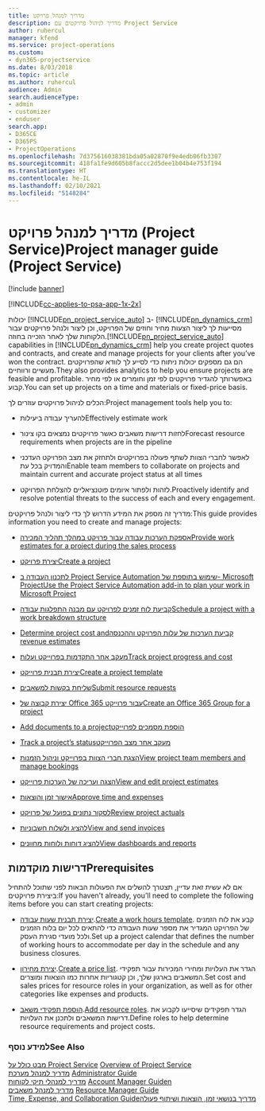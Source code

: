 ```yaml
---
title: מדריך למנהל פרויקט
description: מדריך לניהול פרויקטים עם Project Service
author: ruhercul
manager: kfend
ms.service: project-operations
ms.custom:
- dyn365-projectservice
ms.date: 8/03/2018
ms.topic: article
ms.author: ruhercul
audience: Admin
search.audienceType:
- admin
- customizer
- enduser
search.app:
- D365CE
- D365PS
- ProjectOperations
ms.openlocfilehash: 7d375616038381bda05a02870f9e4edb06fb3307
ms.sourcegitcommit: 418fa1fe9d605b8faccc2d5dee1b04b4e753f194
ms.translationtype: HT
ms.contentlocale: he-IL
ms.lasthandoff: 02/10/2021
ms.locfileid: "5148284"
---
```

# <a name="project-manager-guide-project-service"></a><span data-ttu-id="97c88-103">מדריך למנהל פרויקט (Project Service)</span><span class="sxs-lookup"><span data-stu-id="97c88-103">Project manager guide (Project Service)</span></span>

[!include [banner](../includes/psa-now-project-operations.md)]

[!INCLUDE[cc-applies-to-psa-app-1x-2x](../includes/cc-applies-to-psa-app-1x-2x.md)]

<span data-ttu-id="97c88-104">יכולות [!INCLUDE[pn_project_service_auto](../includes/pn-project-service-auto.md)] ב- [!INCLUDE[pn_dynamics_crm](../includes/pn-dynamics-crm.md)] מסייעות לך ליצור הצעות מחיר וחוזים של הפרויקט, וכן ליצור ולנהל פרויקטים עבור הלקוחות שלך לאחר הזכייה בחוזה.</span><span class="sxs-lookup"><span data-stu-id="97c88-104">[!INCLUDE[pn_project_service_auto](../includes/pn-project-service-auto.md)] capabilities in [!INCLUDE[pn_dynamics_crm](../includes/pn-dynamics-crm.md)] help you create project quotes and contracts, and create and manage projects for your clients after you’ve won the contract.</span></span> <span data-ttu-id="97c88-105">הם גם מספקים יכולות ניתוח כדי לסייע לך לוודא שהפרויקטים מעשיים ורווחיים.</span><span class="sxs-lookup"><span data-stu-id="97c88-105">They also provides analytics to help you ensure projects are feasible and profitable.</span></span> <span data-ttu-id="97c88-106">באפשרותך להגדיר פרויקטים לפי זמן וחומרים או לפי מחיר קבוע.</span><span class="sxs-lookup"><span data-stu-id="97c88-106">You can set up projects on a time and materials or fixed-price basis.</span></span>  
  
 <span data-ttu-id="97c88-107">הכלים לניהול פרויקטים עוזרים לך:</span><span class="sxs-lookup"><span data-stu-id="97c88-107">Project management tools help you to:</span></span>  
  
-   <span data-ttu-id="97c88-108">להעריך עבודה ביעילות</span><span class="sxs-lookup"><span data-stu-id="97c88-108">Effectively estimate work</span></span>  
  
-   <span data-ttu-id="97c88-109">לחזות דרישות משאבים כאשר פרויקטים נמצאים בקו צינור</span><span class="sxs-lookup"><span data-stu-id="97c88-109">Forecast resource requirements when projects are in the pipeline</span></span>  
  
-   <span data-ttu-id="97c88-110">לאפשר לחברי הצוות לשתף פעולה בפרויקטים ולתחזק את מצב הפרויקט העדכני והמדויק בכל עת</span><span class="sxs-lookup"><span data-stu-id="97c88-110">Enable team members to collaborate on projects and maintain current and accurate project status at all times</span></span>  
  
-   <span data-ttu-id="97c88-111">לזהות ולפתור איומים פוטנציאליים להצלחת הפרויקט.</span><span class="sxs-lookup"><span data-stu-id="97c88-111">Proactively identify and resolve potential threats to the success of each and every engagement.</span></span>  
  
<span data-ttu-id="97c88-112">מדריך זה מספק את המידע הדרוש לך כדי ליצור ולנהל פרויקטים:</span><span class="sxs-lookup"><span data-stu-id="97c88-112">This guide provides information you need to create and manage projects:</span></span>  
  
-   [<span data-ttu-id="97c88-113">אספקת הערכות עבודה עבור פרויקט במהלך תהליך המכירה</span><span class="sxs-lookup"><span data-stu-id="97c88-113">Provide work estimates for a project during the sales process</span></span>](../psa/provide-estimates-project-during-sales-process.md)  
  
-   [<span data-ttu-id="97c88-114">יצירת פרויקט</span><span class="sxs-lookup"><span data-stu-id="97c88-114">Create a project</span></span>](../psa/create-project.md)  
  
-   [<span data-ttu-id="97c88-115">שימוש בתוספת של ‏‫Project Service Automation‬ לתכנון העבודה ב- Microsoft Project</span><span class="sxs-lookup"><span data-stu-id="97c88-115">Use the Project Service Automation add-in to plan your work in Microsoft Project</span></span>](../psa/add-plan-work-microsoft-project.md)  
  
-   [<span data-ttu-id="97c88-116">קביעת לוח זמנים לפרויקט עם מבנה התפלגות עבודה</span><span class="sxs-lookup"><span data-stu-id="97c88-116">Schedule a project with a work breakdown structure</span></span>](../psa/schedule-project-work-breakdown-structure.md)  
  
-   [<span data-ttu-id="97c88-117">‏‫‏‫קביעת הערכות של עלות הפרויקט וההכנסה</span><span class="sxs-lookup"><span data-stu-id="97c88-117">Determine project cost and revenue estimates</span></span>](../psa/determine-project-cost-revenue-estimates.md)  
  
-   [<span data-ttu-id="97c88-118">מעקב אחר התקדמות בפרוייקט ועלות</span><span class="sxs-lookup"><span data-stu-id="97c88-118">Track project progress and cost</span></span>](../psa/track-project-progress-cost.md)  
  
-   [<span data-ttu-id="97c88-119">יצירת תבנית פרוייקט</span><span class="sxs-lookup"><span data-stu-id="97c88-119">Create a project template</span></span>](../psa/create-project-template.md)  
  
-   [<span data-ttu-id="97c88-120">שליחת בקשות למשאבים</span><span class="sxs-lookup"><span data-stu-id="97c88-120">Submit resource requests</span></span>](../psa/submit-resource-requests.md)  
  
-   [<span data-ttu-id="97c88-121">יצירת קבוצה של Office 365 עבור פרוייקט</span><span class="sxs-lookup"><span data-stu-id="97c88-121">Create an Office 365 Group for a project</span></span>](../psa/create-office-365-group-project.md)  
  
-   [<span data-ttu-id="97c88-122">‏‫הוספת מסמכים לפרוייקט</span><span class="sxs-lookup"><span data-stu-id="97c88-122">Add documents to a project</span></span>](../psa/add-documents-project.md)  
  
-   [<span data-ttu-id="97c88-123">‏‫מעקב אחר מצב הפרוייקט</span><span class="sxs-lookup"><span data-stu-id="97c88-123">Track a project’s status</span></span>](../psa/track-project-status.md)  
  
-   [<span data-ttu-id="97c88-124">הצגת חברי הצוות בפרוייקט וניהול הזמנות</span><span class="sxs-lookup"><span data-stu-id="97c88-124">View project team members and manage bookings</span></span>](../psa/view-project-team-members-manage-bookings.md)  
  
-   [<span data-ttu-id="97c88-125">הצגה ועריכה של הערכות פרוייקט</span><span class="sxs-lookup"><span data-stu-id="97c88-125">View and edit project estimates</span></span>](../psa/view-edit-project-estimates.md)  
  
-   [<span data-ttu-id="97c88-126">אישור זמן והוצאות</span><span class="sxs-lookup"><span data-stu-id="97c88-126">Approve time and expenses</span></span>](../psa/approve-time-expenses.md)  
  
-   [<span data-ttu-id="97c88-127">לסקור נתונים בפועל של פרויקט</span><span class="sxs-lookup"><span data-stu-id="97c88-127">Review project actuals</span></span>](../psa/review-project-actuals.md)  
  
-   [<span data-ttu-id="97c88-128">להציג ולשלוח חשבוניות</span><span class="sxs-lookup"><span data-stu-id="97c88-128">View and send invoices</span></span>](../psa/view-send-invoices.md)  
  
-   [<span data-ttu-id="97c88-129">להציג דוחות ולוחות מחוונים</span><span class="sxs-lookup"><span data-stu-id="97c88-129">View dashboards and reports</span></span>](../psa/view-dashboards-reports.md)  
  
## <a name="prerequisites"></a><span data-ttu-id="97c88-130">דרישות מוקדמות</span><span class="sxs-lookup"><span data-stu-id="97c88-130">Prerequisites</span></span>  
 <span data-ttu-id="97c88-131">אם לא עשית זאת עדיין, תצטרך להשלים את הפעולות הבאות לפני שתוכל להתחיל ביצירת פרויקטים:</span><span class="sxs-lookup"><span data-stu-id="97c88-131">If you haven't already, you’ll need to complete the following items before you can start creating projects:</span></span>  
  
-   <span data-ttu-id="97c88-132">[יצירת תבנית שעות עבודה](../psa/create-work-hours-template.md).</span><span class="sxs-lookup"><span data-stu-id="97c88-132">[Create a work hours template](../psa/create-work-hours-template.md).</span></span> <span data-ttu-id="97c88-133">קבע את לוח הזמנים של הפרויקט המגדיר את מספר שעות העבודה כדי להתאים לכל יום בלוח הזמנים ולכל מועדי סגירת העסק.</span><span class="sxs-lookup"><span data-stu-id="97c88-133">Set up a project calendar that defines the number of working hours to accommodate per day in the schedule and any business closures.</span></span>  
  
-   <span data-ttu-id="97c88-134">[יצירת מחירון](../psa/create-price-list.md).</span><span class="sxs-lookup"><span data-stu-id="97c88-134">[Create a price list](../psa/create-price-list.md).</span></span> <span data-ttu-id="97c88-135">הגדר את העלויות ומחירי המכירות עבור תפקידי המשאבים בארגון שלך, וכן קטגוריות אחרות כמו הוצאות ומוצרים.</span><span class="sxs-lookup"><span data-stu-id="97c88-135">Set cost and sales prices for resource roles in your organization, as well as for other categories like expenses and products.</span></span>  
  
-   <span data-ttu-id="97c88-136">[הוספת תפקידי משאב](../psa/add-resource-roles.md).</span><span class="sxs-lookup"><span data-stu-id="97c88-136">[Add resource roles](../psa/add-resource-roles.md).</span></span> <span data-ttu-id="97c88-137">הגדר תפקידים שיסייעו לקבוע את דרישות המשאבים ולתכנן את העלויות.</span><span class="sxs-lookup"><span data-stu-id="97c88-137">Define roles to help determine resource requirements and project costs.</span></span>  
  
### <a name="see-also"></a><span data-ttu-id="97c88-138">למידע נוסף</span><span class="sxs-lookup"><span data-stu-id="97c88-138">See Also</span></span>  
 <span data-ttu-id="97c88-139">[מבט כולל על Project Service](../psa/overview.md) </span><span class="sxs-lookup"><span data-stu-id="97c88-139">[Overview of Project Service](../psa/overview.md) </span></span>  
 <span data-ttu-id="97c88-140">[מדריך למנהל מערכת](../psa/admin-guide.md) </span><span class="sxs-lookup"><span data-stu-id="97c88-140">[Administrator Guide](../psa/admin-guide.md) </span></span>  
 <span data-ttu-id="97c88-141">[מדריך למנהלי תיקי לקוחות](../psa/account-manager-guide.md) </span><span class="sxs-lookup"><span data-stu-id="97c88-141">[Account Manager Guiden](../psa/account-manager-guide.md) </span></span>  
 <span data-ttu-id="97c88-142">[מדריך למנהל משאבים](../psa/resource-manager-guide.md) </span><span class="sxs-lookup"><span data-stu-id="97c88-142">[Resource Manager Guide](../psa/resource-manager-guide.md) </span></span>  
 [<span data-ttu-id="97c88-143">‏‫מדריך בנושאי זמן, הוצאות ושיתוף פעולה</span><span class="sxs-lookup"><span data-stu-id="97c88-143">Time, Expense, and Collaboration Guide</span></span>](../psa/time-expense-collaboration-guide.md)

